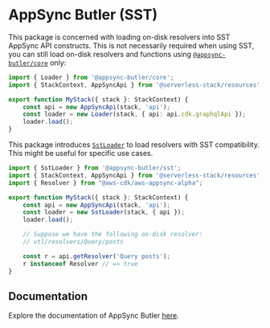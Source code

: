 # AppSync Butler (SST)

This package is concerned with loading on-disk resolvers into 
SST AppSync API constructs. This is not necessarily required 
when using SST, you can still load on-disk resolvers and functions 
using [`@appsync-butler/core`](../core/README.md) only:

```ts  title="stacks/MyStack.ts"
import { Loader } from '@appsync-butler/core';
import { StackContext, AppSyncApi } from '@serverless-stack/resources';

export function MyStack({ stack }: StackContext) {
    const api = new AppSyncApi(stack, 'api');
    const loader = new Loader(stack, { api: api.cdk.graphqlApi });
    loader.load();
}
```

This package introduces [`SstLoader`](lib/SstLoader.ts) to load resolvers with SST compatibility. This might be useful for specific use cases.

```ts  title="stacks/MyStack.ts"
import { SstLoader } from '@appsync-butler/sst';
import { StackContext, AppSyncApi } from '@serverless-stack/resources';
import { Resolver } from "@aws-cdk/aws-appsync-alpha";

export function MyStack({ stack }: StackContext) {
    const api = new AppSyncApi(stack, 'api');
    const loader = new SstLoader(stack, { api });
    loader.load();

    // Suppose we have the following on-disk resolver:
    // vtl/resolvers/Query/posts

    const r = api.getResolver('Query posts');
    r instanceof Resolver // => true
}
```

## Documentation

Explore the documentation of AppSync Butler [here](https://alichry.github.io/appsync-butler). 
